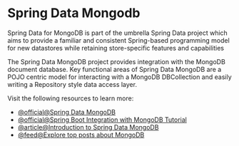 # Spring Data Mongodb

Spring Data for MongoDB is part of the umbrella Spring Data project which aims to provide a familiar and consistent Spring-based programming model for new datastores while retaining store-specific features and capabilities

The Spring Data MongoDB project provides integration with the MongoDB document database. Key functional areas of Spring Data MongoDB are a POJO centric model for interacting with a MongoDB DBCollection and easily writing a Repository style data access layer.

Visit the following resources to learn more:

- [@official@Spring Data MongoDB](https://spring.io/projects/spring-data-mongodb)
- [@official@Spring Boot Integration with MongoDB Tutorial](https://www.mongodb.com/compatibility/spring-boot)
- [@article@Introduction to Spring Data MongoDB](https://www.baeldung.com/spring-data-mongodb-tutorial)
- [@feed@Explore top posts about MongoDB](https://app.daily.dev/tags/mongodb?ref=roadmapsh)